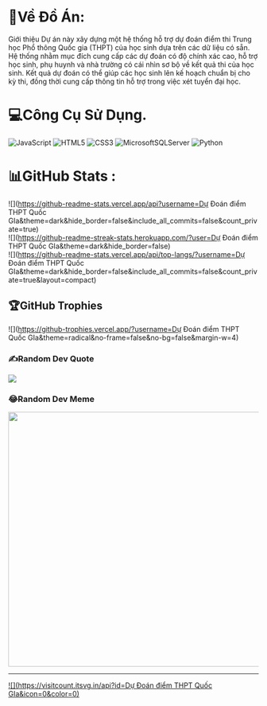 
# 💫Về Đồ Án:
Giới thiệu
Dự án này xây dựng một hệ thống 
hỗ trợ dự đoán điểm thi Trung học
 Phổ thông Quốc gia (THPT) của học 
sinh dựa trên các dữ liệu có sẵn. 
Hệ thống nhằm mục đích cung cấp các 
dự đoán có độ chính xác cao, hỗ trợ 
học sinh, phụ huynh và nhà trường
 có cái nhìn sơ bộ về kết quả thi của 
học sinh. Kết quả dự đoán có thể giúp 
các học sinh lên kế hoạch chuẩn bị cho 
kỳ thi, đồng thời cung cấp thông tin hỗ 
trợ trong
 việc xét tuyển đại học.

# 💻Công Cụ Sử Dụng.
![JavaScript](https://img.shields.io/badge/javascript-%23323330.svg?style=for-the-badge&logo=javascript&logoColor=%23F7DF1E) ![HTML5](https://img.shields.io/badge/html5-%23E34F26.svg?style=for-the-badge&logo=html5&logoColor=white) ![CSS3](https://img.shields.io/badge/css3-%231572B6.svg?style=for-the-badge&logo=css3&logoColor=white) ![MicrosoftSQLServer](https://img.shields.io/badge/Microsoft%20SQL%20Sever-CC2927?style=for-the-badge&logo=microsoft%20sql%20server&logoColor=white) ![Python](https://img.shields.io/badge/python-3670A0?style=for-the-badge&logo=python&logoColor=ffdd54)
# 📊GitHub Stats :
![](https://github-readme-stats.vercel.app/api?username=Dự Đoán điểm THPT Quốc GIa&theme=dark&hide_border=false&include_all_commits=false&count_private=true)<br/>
![](https://github-readme-streak-stats.herokuapp.com/?user=Dự Đoán điểm THPT Quốc GIa&theme=dark&hide_border=false)<br/>
![](https://github-readme-stats.vercel.app/api/top-langs/?username=Dự Đoán điểm THPT Quốc GIa&theme=dark&hide_border=false&include_all_commits=false&count_private=true&layout=compact)

## 🏆GitHub Trophies
![](https://github-trophies.vercel.app/?username=Dự Đoán điểm THPT Quốc GIa&theme=radical&no-frame=false&no-bg=false&margin-w=4)

### ✍️Random Dev Quote
![](https://quotes-github-readme.vercel.app/api?type=horizontal&theme=radical)

### 😂Random Dev Meme
<img src="https://random-memer.herokuapp.com/" width="512px"/>

---
[![](https://visitcount.itsvg.in/api?id=Dự Đoán điểm THPT Quốc GIa&icon=0&color=0)](https://visitcount.itsvg.in)
